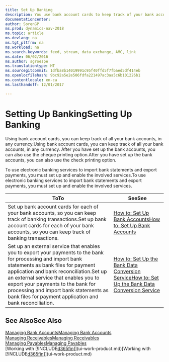 ```yaml
---
title: Set Up Banking
description: You use bank account cards to keep track of your bank accounts and set up bank feeds to exchange data.
documentationcenter: 
author: SorenGP
ms.prod: dynamics-nav-2018
ms.topic: article
ms.devlang: na
ms.tgt_pltfrm: na
ms.workload: na
ms.search.keywords: feed, stream, data exchange, AMC, link
ms.date: 06/02/2016
ms.author: sgroespe
ms.translationtype: HT
ms.sourcegitcommit: 1dfba8b14019991c95f40ffd5f7fbaed5df414eb
ms.openlocfilehash: 9bc92a5e2e506fdfa221497ac3aa5c6b101226b1
ms.contentlocale: en-ca
ms.lasthandoff: 12/01/2017

---
```

# <a name="setting-up-banking"></a><span data-ttu-id="7d4af-103">Setting Up Banking</span><span class="sxs-lookup"><span data-stu-id="7d4af-103">Setting Up Banking</span></span>
<span data-ttu-id="7d4af-104">Using bank account cards, you can keep track of all your bank accounts, in any currency.</span><span class="sxs-lookup"><span data-stu-id="7d4af-104">Using bank account cards, you can keep track of all your bank accounts, in any currency.</span></span> <span data-ttu-id="7d4af-105">After you have set up the bank accounts, you can also use the cheque printing option.</span><span class="sxs-lookup"><span data-stu-id="7d4af-105">After you have set up the bank accounts, you can also use the check printing option.</span></span>

<span data-ttu-id="7d4af-106">To use electronic banking services to import bank statements and  export payments, you must set up and enable the involved services.</span><span class="sxs-lookup"><span data-stu-id="7d4af-106">To use electronic banking services to import bank statements and  export payments, you must set up and enable the involved services.</span></span>

| <span data-ttu-id="7d4af-107">To</span><span class="sxs-lookup"><span data-stu-id="7d4af-107">To</span></span> | <span data-ttu-id="7d4af-108">See</span><span class="sxs-lookup"><span data-stu-id="7d4af-108">See</span></span> |
| --- | --- |
| <span data-ttu-id="7d4af-109">Set up bank account cards for each of your bank accounts, so you can keep track of banking transactions.</span><span class="sxs-lookup"><span data-stu-id="7d4af-109">Set up bank account cards for each of your bank accounts, so you can keep track of banking transactions.</span></span> |[<span data-ttu-id="7d4af-110">How to: Set Up Bank Accounts</span><span class="sxs-lookup"><span data-stu-id="7d4af-110">How to: Set Up Bank Accounts</span></span>](bank-how-setup-bank-accounts.md) |
| <span data-ttu-id="7d4af-111">Set up an external service that enables you to export your payments to the bank for processing  and import bank statements as bank files for payment application and bank reconciliation.</span><span class="sxs-lookup"><span data-stu-id="7d4af-111">Set up an external service that enables you to export your payments to the bank for processing  and import bank statements as bank files for payment application and bank reconciliation.</span></span> |[<span data-ttu-id="7d4af-112">How to: Set Up the Bank Data Conversion Service</span><span class="sxs-lookup"><span data-stu-id="7d4af-112">How to: Set Up the Bank Data Conversion Service</span></span>](bank-how-setup-bank-data-conversion-service.md) |

## <a name="see-also"></a><span data-ttu-id="7d4af-113">See Also</span><span class="sxs-lookup"><span data-stu-id="7d4af-113">See Also</span></span>
[<span data-ttu-id="7d4af-114">Managing Bank Accounts</span><span class="sxs-lookup"><span data-stu-id="7d4af-114">Managing Bank Accounts</span></span>](bank-manage-bank-accounts.md)  
[<span data-ttu-id="7d4af-115">Managing Receivables</span><span class="sxs-lookup"><span data-stu-id="7d4af-115">Managing Receivables</span></span>](receivables-manage-receivables.md)  
[<span data-ttu-id="7d4af-116">Managing Payables</span><span class="sxs-lookup"><span data-stu-id="7d4af-116">Managing Payables</span></span>](payables-manage-payables.md)  
<span data-ttu-id="7d4af-117">[Working with [!INCLUDE[d365fin](includes/d365fin_md.md)]](ui-work-product.md)</span><span class="sxs-lookup"><span data-stu-id="7d4af-117">[Working with [!INCLUDE[d365fin](includes/d365fin_md.md)]](ui-work-product.md)</span></span>

